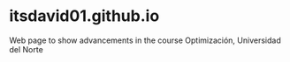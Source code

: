 # itsdavid01.github.io
Web page to show advancements in the course Optimización, Universidad del Norte
